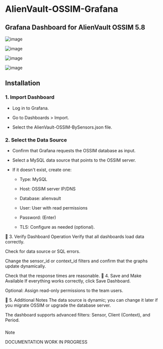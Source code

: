 # AlienVault-OSSIM-Grafana
## Grafana Dashboard for AlienVault OSSIM 5.8

![image](https://github.com/user-attachments/assets/4585da81-8f7f-4327-8e4a-0f9664e04f94)


![image](https://github.com/user-attachments/assets/5793b0ca-5892-4a48-ac7c-77739580ef41)


![image](https://github.com/user-attachments/assets/8e92e812-bd9c-458b-ac76-39893f3319e1)

![image](https://github.com/user-attachments/assets/396ec263-cb76-4504-ab95-506ce40c048d)



## Installation

### 1. Import Dashboard
  
- Log in to Grafana.

- Go to Dashboards > Import.

- Select the AlienVault-OSSIM-BySensors.json file.


### 2. Select the Data Source

- Confirm that Grafana requests the OSSIM database as input.

- Select a MySQL data source that points to the OSSIM server.

- If it doesn't exist, create one:

  - Type: MySQL

  - Host: OSSIM server IP/DNS

  - Database: alienvault

  - User: User with read permissions

  - Password: (Enter)

  - TLS: Configure as needed (optional).



🔹 3. Verify Dashboard Operation
Verify that all dashboards load data correctly.

Check for data source or SQL errors.

Change the sensor_id or context_id filters and confirm that the graphs update dynamically.

Check that the response times are reasonable. 🔹 4. Save and Make Available
If everything works correctly, click Save Dashboard.

Optional: Assign read-only permissions to the team users.

🔹 5. Additional Notes
The data source is dynamic; you can change it later if you migrate OSSIM or upgrade the database server.

The dashboard supports advanced filters: Sensor, Client (Context), and Period.



###

> [!NOTE]
> DOCUMENTATION WORK IN PROGRESS


